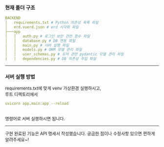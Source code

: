 ### 현재 폴더 구조
```yaml
BACKEND
│   requirements.txt # Python 의존성 목록 파일
│   erd.vuerd.json # erd 시각화 파일
├───app
│   │   auth.py # 로그인 보안 관련 함수 파일
│   │   database.py # DB 연동 파일
│   │   main.py # 서버 실행 파일
│   │   models.py # ORM 모델 관리 파일
│   │   user_schemas.py # 유저 관련 pydantic 모델 관리 파일
|   |   dependencies.py # DB 의존성 주입 파일
```
---
### 서버 실행 방법

requirements.txt에 맞게 venv 가상환경 실행하시고,
<br>
루트 디렉토리에서 
<br>
```yaml
uvicorn app.main:app --reload
```
<br>
명령어로 서버 실행하시면 됩니다.

---
구현 완료된 기능은 API 명세서 작성했습니다.
궁금한 점이나 수정사항 있으면 편하게 알려주세요~!
